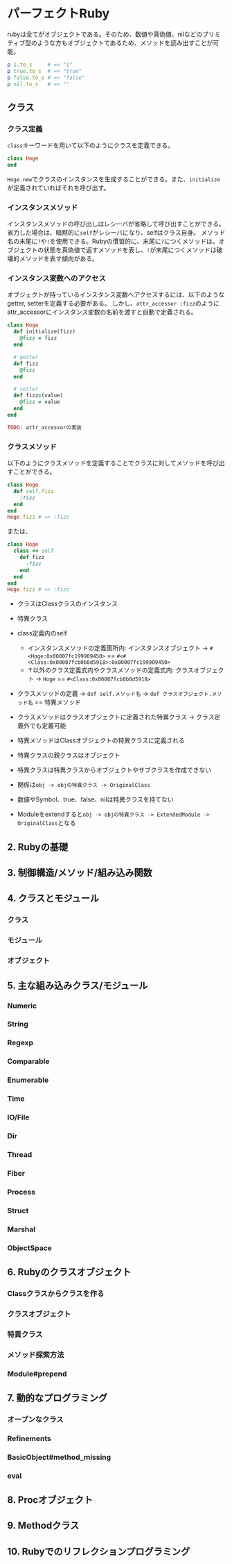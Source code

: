 # パーフェクトRuby

rubyは全てがオブジェクトである。そのため、数値や真偽値、nilなどのプリミティブ型のような方もオブジェクトであるため、メソッドを読み出すことが可能。

```ruby
p 1.to_s     # => "1"
p true.to_s  # => "true"
p false.to_s # => "false"
p nil.to_s   # => ""
```

## クラス

### クラス定義

`class`キーワードを用いて以下のようにクラスを定義できる。

```ruby
class Hoge
end
```

`Hoge.new`でクラスのインスタンスを生成することができる。また、`initialize`が定義されていればそれを呼び出す。

### インスタンスメソッド

インスタンスメソッドの呼び出しはレシーバが省略して呼び出すことができる。省力した場合は、暗黙的に`self`がレシーバになり、selfはクラス自身。
メソッド名の末尾に`?`や`!`を使用できる。Rubyの慣習的に、末尾に`?`につくメソッドは、オブジェクトの状態を真偽値で返すメソッドを表し、`!`が末尾につくメソッドは破壊的メソッドを表す傾向がある。

### インスタンス変数へのアクセス

オブジェクトが持っているインスタンス変数へアクセスするには、以下のようなgetter, setterを定義する必要がある。
しかし、`attr_accessor :fizz`のようにattr_accessorにインスタンス変数の名前を渡すと自動で定義される。

```ruby
class Hoge
  def initialize(fizz)
    @fizz = fizz
  end

  # getter
  def fizz
    @fizz
  end

  # setter
  def fizz=(value)
    @fizz = value
  end
end
```

```ruby
TODO: attr_accessorの実装
```

### クラスメソッド

以下のようにクラスメソッドを定義することでクラスに対してメソッドを呼び出すことができる。

```ruby
class Hoge
  def self.fizz
    :fizz
  end
end
Hoge.fizz # => :fizz
```

または、

```ruby
class Hoge
  class << self
    def fizz
      :fizz
    end
  end
end
Hoge.fizz # => :fizz
```

- クラスはClassクラスのインスタンス
- 特異クラス

- class定義内のself
  - インスタンスメソッドの定義箇所内: インスタンスオブジェクト -> `#<Hoge:0x00007fc199909450>` == `#<#<Class:0x00007fcb0b8d5918>:0x00007fc199909450>`
  - ↑以外のクラス定義式内やクラスメソッドの定義式内: クラスオブジェクト -> `Hoge` == `#<Class:0x00007fcb0b8d5918>`
- クラスメソッドの定義 -> `def self.メソッド名` -> `def クラスオブジェクト.メソッド名` == 特異メソッド
- クラスメソッドはクラスオブジェクトに定義された特異クラス -> クラス定義外でも定義可能
- 特異メソッドはClassオブジェクトの特異クラスに定義される
- 特異クラスの親クラスはオブジェクト
- 特異クラスは特異クラスからオブジェクトやサブクラスを作成できない
- 関係は`obj -> objの特異クラス -> OriginalClass`
- 数値やSymbol、true、false、nilは特異クラスを持てない
- Moduleをextendすると`obj -> objの特異クラス -> ExtendedModule -> OriginalClass`となる

## 2. Rubyの基礎
## 3. 制御構造/メソッド/組み込み関数
## 4. クラスとモジュール
### クラス
### モジュール
### オブジェクト
## 5. 主な組み込みクラス/モジュール
### Numeric
### String
### Regexp
### Comparable
### Enumerable
### Time
### IO/File
### Dir
### Thread
### Fiber
### Process
### Struct
### Marshal
### ObjectSpace
## 6. Rubyのクラスオブジェクト
### Classクラスからクラスを作る
### クラスオブジェクト
### 特異クラス
### メソッド探索方法
### Module#prepend
## 7. 動的なプログラミング
### オープンなクラス
### Refinements
### BasicObject#method_missing
### eval
## 8. Procオブジェクト
## 9. Methodクラス
## 10. Rubyでのリフレクションプログラミング
